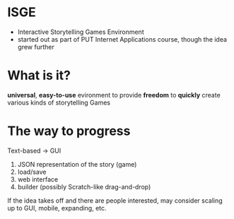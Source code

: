 # ISGE
- Interactive Storytelling Games Environment
- started out as part of PUT Internet Applications course, though the idea grew further

# What is it?
**universal**, **easy-to-use** evironment to provide **freedom** to **quickly** create various kinds of storytelling Games

# The way to progress
Text-based -> GUI

1. JSON representation of the story (game)
2. load/save
3. web interface
4. builder (possibly Scratch-like drag-and-drop)

If the idea takes off and there are people interested, may consider scaling up to GUI, mobile, expanding, etc.
